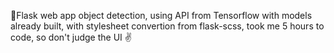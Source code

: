 🤖Flask web app object detection, using API from Tensorflow with models already built, with stylesheet convertion from flask-scss, took me 5 hours to code, so don't judge the UI ✌️
